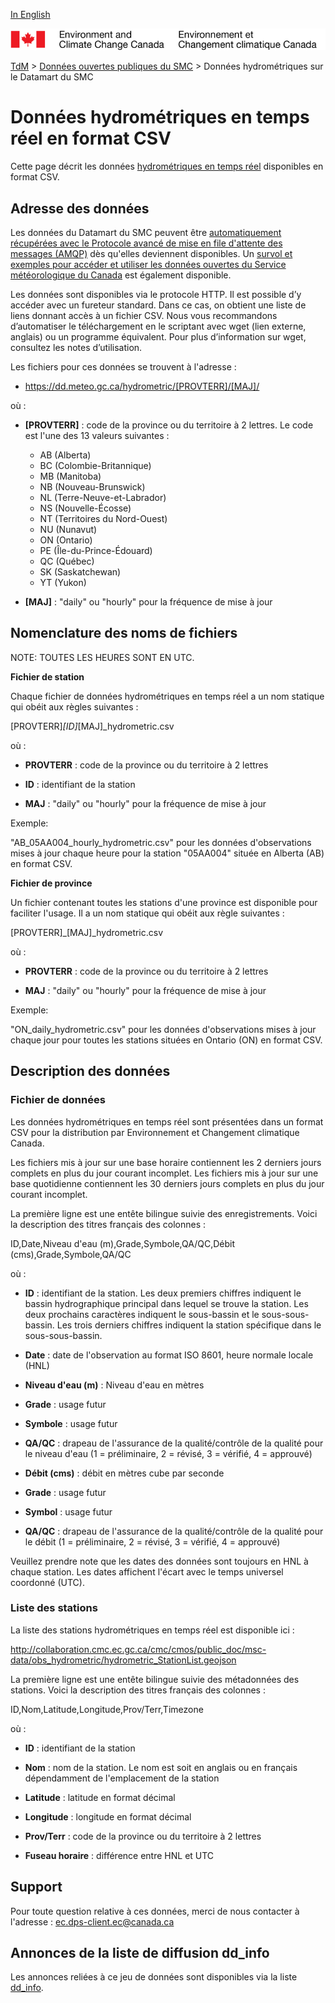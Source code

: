 [In English](readme_hydrometric-datamart_en.md)

![ECCC logo](../../img_eccc-logo.png)

[TdM](../../readme_fr.md) > [Données ouvertes publiques du SMC](../readme_fr.md) > Données hydrométriques sur le Datamart du SMC

# Données hydrométriques en temps réel en format CSV

Cette page décrit les données [hydrométriques en temps réel](readme_hydrometric_fr.md) disponibles en format CSV.

## Adresse des données 

Les données du Datamart du SMC peuvent être [automatiquement récupérées avec le Protocole avancé de mise en file d'attente des messages (AMQP)](../../msc-datamart/amqp_fr.md) dès qu'elles deviennent disponibles. Un [survol et exemples pour accéder et utiliser les données ouvertes du Service météorologique du Canada](../../usage-overview/readme_fr.md) est également disponible.

Les données sont disponibles via le protocole HTTP. Il est possible d’y accéder avec un fureteur standard. Dans ce cas, on obtient une liste de liens donnant accès à un fichier CSV. Nous vous recommandons d’automatiser le téléchargement en le scriptant avec wget (lien externe, anglais) ou un programme équivalent. Pour plus d’information sur wget, consultez les notes d’utilisation.

Les fichiers pour ces données se trouvent à l'adresse :
* https://dd.meteo.gc.ca/hydrometric/[PROVTERR]/[MAJ]/

où :
* __[PROVTERR]__ : code de la province ou du territoire à 2 lettres. Le code est 
l'une des 13 valeurs suivantes :
    * AB (Alberta)
    * BC (Colombie-Britannique)
    * MB (Manitoba)
    * NB (Nouveau-Brunswick)
    * NL (Terre-Neuve-et-Labrador)
    * NS (Nouvelle-Écosse)
    * NT (Territoires du Nord-Ouest)
    * NU (Nunavut)
    * ON (Ontario)
    * PE (Île-du-Prince-Édouard)
    * QC (Québec)
    * SK (Saskatchewan)
    * YT (Yukon)

* __[MAJ]__ : "daily" ou "hourly" pour la fréquence de mise à jour

## Nomenclature des noms de fichiers 

NOTE: TOUTES LES HEURES SONT EN UTC.

__Fichier de station__

Chaque fichier de données hydrométriques en temps réel a un nom statique qui
obéit aux règles suivantes :

[PROVTERR]_[ID]_[MAJ]_hydrometric.csv

où :

* __PROVTERR__ : code de la province ou du territoire à 2 lettres

* __ID__ : identifiant de la station

* __MAJ__ : "daily" ou "hourly" pour la fréquence de mise à jour

Exemple: 

"AB_05AA004_hourly_hydrometric.csv" pour les données d'observations mises à 
jour chaque heure pour la station "05AA004" située en Alberta (AB) en format 
CSV.

__Fichier de province__

Un fichier contenant toutes les stations d'une province est disponible pour 
faciliter l'usage. Il a un nom statique qui obéit aux règle suivantes :

[PROVTERR]_[MAJ]_hydrometric.csv

où :

* __PROVTERR__ : code de la province ou du territoire à 2 lettres

* __MAJ__ : "daily" ou "hourly" pour la fréquence de mise à jour

Exemple:

"ON_daily_hydrometric.csv" pour les données d'observations mises à jour chaque 
jour pour toutes les stations situées en Ontario (ON) en format CSV.

## Description des données

### Fichier de données

Les données hydrométriques en temps réel sont présentées dans un format CSV 
pour la distribution par Environnement et Changement climatique Canada.

Les fichiers mis à jour sur une base horaire contiennent les 2 derniers jours 
complets en plus du jour courant incomplet. Les fichiers mis à jour sur une 
base quotidienne contiennent les 30 derniers jours complets en plus du jour 
courant incomplet.

La première ligne est une entête bilingue suivie des enregistrements. Voici la 
description des titres français des colonnes : 

ID,Date,Niveau d'eau (m),Grade,Symbole,QA/QC,Débit (cms),Grade,Symbole,QA/QC

où : 
*  __ID__ : identifiant de la station. Les deux premiers chiffres indiquent le 
        bassin hydrographique principal dans lequel se trouve la station. Les 
        deux prochains caractères indiquent le sous-bassin et le 
        sous-sous-bassin. Les trois derniers chiffres indiquent la station 
        spécifique dans le sous-sous-bassin.

* __Date__ : date de l'observation au format ISO 8601, heure normale locale (HNL)

* __Niveau d'eau (m)__ : Niveau d'eau en mètres

* __Grade__ : usage futur

* __Symbole__ : usage futur

* __QA/QC__ : drapeau de l'assurance de la qualité/contrôle de la qualité pour le 
          niveau d'eau (1 = préliminaire, 2 = révisé, 3 = vérifié, 
          4 = approuvé)

* __Débit (cms)__ : débit en mètres cube par seconde

* __Grade__ : usage futur

* __Symbol__ : usage futur

* __QA/QC__ : drapeau de l'assurance de la qualité/contrôle de la qualité pour le 
          débit (1 = préliminaire, 2 = révisé, 3 = vérifié, 4 = approuvé)

Veuillez prendre note que les dates des données sont toujours en HNL à chaque 
station. Les dates affichent l'écart avec le temps universel coordonné (UTC).


### Liste des stations

La liste des stations hydrométriques en temps réel est disponible ici :

http://collaboration.cmc.ec.gc.ca/cmc/cmos/public_doc/msc-data/obs_hydrometric/hydrometric_StationList.geojson

La première ligne est une entête bilingue suivie des métadonnées des stations. 
Voici la description des titres français des colonnes : 

ID,Nom,Latitude,Longitude,Prov/Terr,Timezone

où :
*  __ID__ : identifiant de la station

* __Nom__ : nom de la station. Le nom est soit en anglais ou en français 
       dépendamment de l'emplacement de la station

* __Latitude__ : latitude en format décimal

* __Longitude__ : longitude en format décimal

* __Prov/Terr__ : code de la province ou du territoire à 2 lettres

* __Fuseau horaire__ : différence entre HNL et UTC

## Support

Pour toute question relative à ces données, merci de nous contacter à l'adresse : ec.dps-client.ec@canada.ca

## Annonces de la liste de diffusion dd_info 

Les annonces reliées à ce jeu de données sont disponibles via la liste [dd_info](https://lists.ec.gc.ca/cgi-bin/mailman/listinfo/dd_info).
